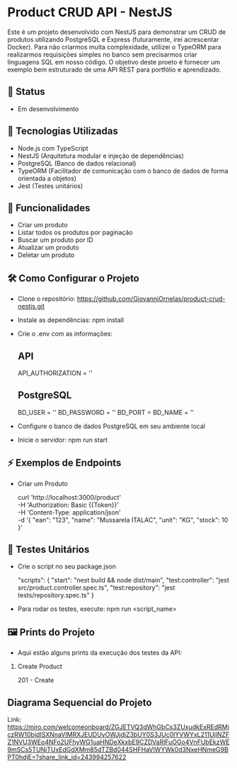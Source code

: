 # Product CRUD API - NestJS

Este é um projeto desenvolvido com NestJS para demonstrar um CRUD de produtos utilizando PostgreSQL e Express (futuramente, irei acrescentar Docker). Para não criarmos muita complexidade, utilizei o TypeORM para realizarmos requisições simples no banco sem precisarmos criar linguagens SQL em nosso código. O objetivo deste proeto é fornecer um exemplo bem estruturado de uma API REST para portfólio e aprendizado.

## 🚧 Status
- Em desenvolvimento

## 🚀 Tecnologias Utilizadas

- Node.js com TypeScript
- NestJS (Arquitetura modular e injeção de dependências)
- PostgreSQL (Banco de dados relacional)
- TypeORM (Facilitador de comunicação com o banco de dados de forma orientada a objetos)
- Jest (Testes unitários)

## 📌 Funcionalidades

- Criar um produto
- Listar todos os produtos por paginação
- Buscar um produto por ID
- Atualizar um produto
- Deletar um produto

## 🛠️ Como Configurar o Projeto

- Clone o repositório: https://github.com/GiovanniOrnelas/product-crud-nestjs.git
- Instale as dependências: npm install
- Crie o .env com as informações:
    ## API
    API_AUTHORIZATION = ''

    ## PostgreSQL
    BD_USER = ''
    BD_PASSWORD = ''
    BD_PORT = 
    BD_NAME = ''
- Configure o banco de dados PostgreSQL em seu ambiente local
- Inicie o servidor: npm run start

## ⚡ Exemplos de Endpoints

- Criar um Produto

    curl 'http://localhost:3000/product' \
    -H 'Authorization: Basic {{Token}}' \
    -H 'Content-Type: application/json' \
    -d '{
        "ean": "123",
        "name": "Mussarela ITALAC",
        "unit": "KG",
        "stock": 10
    }'

## 🧪 Testes Unitários

- Crie o script no seu package.json

    "scripts": {
        "start": "nest build && node dist/main",
        "test:controller": "jest src/product.controller.spec.ts",
        "test:repository": "jest tests/repository.spec.ts"
    }

- Para rodar os testes, execute: npm run <script_name>

## 🖼️ Prints do Projeto

- Aqui estão alguns prints da execução dos testes da API:

1. Create Product

    201 - Create
    

## Diagrama Sequencial do Projeto

Link: https://miro.com/welcomeonboard/ZGJETVQ3dWhGbCs3ZUxudkExREdRMjczRW10bjdISXNnaVlMRXJEUDUyOWJjdjZ3bUY0S3JUc0lYVWYxL211UjlNZFZ1NVU3WEo4NFo2UFhyWG1uaHNDeXkxbE9CZDVaRlFuOGo4VnFUbEkzWE9mSCs5TUNiTUxEdGdXMm85dTZBd044SHFHaVlWYWk0d3NxeHNmeG9BPT0hdjE=?share_link_id=243994257622
